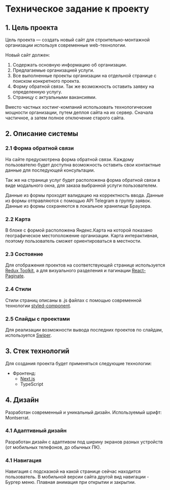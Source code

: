 # Техническое задание к проекту

## 1. Цель проекта

Цель проекта — создать новый сайт для строительно-монтажной организации используя современные web-технологии.  

Новый сайт должен:
1. Содержать основную информацию об организации.
2. Предлагаемые организацией услуги.
3. Все выполненные проекты организации на отдельной странице с поиском конкретного проекта.
4. Форму обратной связи. Так же возможность оставить заявку на определенную услугу.
5. Страницу с актуальными вакансиями.

Вместо частных хостинг-компаний использовать технологические мощности организации, путем деплоя сайта на их сервер. Сначала частичное, а затем полное отключение старого сайта.

## 2. Описание системы

### 2.1 Форма обратной связи

На сайте предусмотрена форма обратной связи. Каждому пользователю будет доступна возможность оставить свои контактные данные для последующей консультации.

Так же на странице услуг будет расположена форма обратной связи в виде модального окна, для заказа выбранной услуги пользователем.

Данные из формы проходят валидацию на корректность ввода. Данные из формы отправляются с помощью API Telegram в группу заявок. Данные из формы сохраняются в локальное хранилище Браузера.

### 2.2 Карта

В блоке с формой расположена Яндекс.Карта на которой показано географическое местоположение организации. Карта интерактивная, поэтому пользователь сможет ориентироваться в местности.

### 2.3 Состояние

Для отображения проектов на соответствующей странице используется [Redux Toolkit](https://redux-toolkit.js.org/), а для визуального разделения и пагинации [React-Paginate](https://www.npmjs.com/package/react-paginate).

### 2.4 Стили

Стили страниц описаны в .js файлах с помощью современной технологии [styled-component](https://styled-components.com).

### 2.5 Слайды с проектами

Для реализации возможности вывода последних проектов по слайдам, используется [Swiper](https://swiperjs.com/).

## 3. Стек технологий

Для создания проекта будет применяться следующие технологии:

* Фронтенд:
    - [Next.js](https://nextjs.org/)
    - TypeScript

## 4. Дизайн

Разработан современный и уникальный дизайн. Используемый шрифт: Montserrat. 

### 4.1 Адаптивный дизайн

Разработан дизайн с адаптивом под ширину экранов разных устройств (от мобильных телефонов, до обычных ПК).

### 4.1 Навигация

Навигация с подсказкой на какой странице сейчас находится пользователь.
В мобильной версии сайта другой вид навигации - Бургер меню. Плавная анимация при открытии и закрытии.